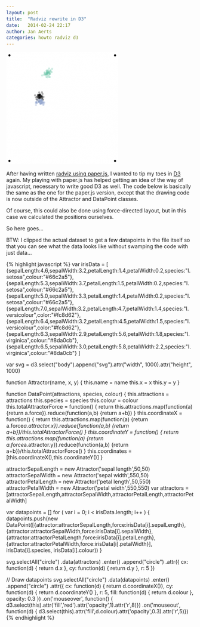 ```yaml
---
layout: post
title:  "Radviz rewrite in D3"
date:   2014-02-24 22:17
author: Jan Aerts
categories: howto radviz d3
---
```

[![D3 version of radviz](/assets/radviz_d3_small.png)](/assets/radviz_d3_large.png)

After having written [radviz using paper.js](/2014/02/radviz-high-dimensional-visualization-using-paperjs), I wanted to tip my toes in [D3](http://d3js.org) again. My playing with paper.js has helped getting an idea of the way of javascript, necessary to write good D3 as well. The code below is basically the same as the one for the paper.js version, except that the drawing code is now outside of the Attractor and DataPoint classes.

Of course, this could also be done using force-directed layout, but in this case we calculated the positions ourselves.

So here goes...

BTW: I clipped the actual dataset to get a few datapoints in the file itself so that you can see what the data looks like without swamping the code with just data...

{% highlight javascript %}
var irisData = [
  {sepalLength:4.6,sepalWidth:3.2,petalLength:1.4,petalWidth:0.2,species:"I. setosa",colour:"#66c2a5"},
  {sepalLength:5.3,sepalWidth:3.7,petalLength:1.5,petalWidth:0.2,species:"I. setosa",colour:"#66c2a5"},
  {sepalLength:5.0,sepalWidth:3.3,petalLength:1.4,petalWidth:0.2,species:"I. setosa",colour:"#66c2a5"},
  {sepalLength:7.0,sepalWidth:3.2,petalLength:4.7,petalWidth:1.4,species:"I. versicolour",color:"#fc8d62"},
  {sepalLength:6.4,sepalWidth:3.2,petalLength:4.5,petalWidth:1.5,species:"I. versicolour",color:"#fc8d62"},
  {sepalLength:6.3,sepalWidth:2.9,petalLength:5.6,petalWidth:1.8,species:"I. virginica",colour:"#8da0cb"},
  {sepalLength:6.5,sepalWidth:3.0,petalLength:5.8,petalWidth:2.2,species:"I. virginica",colour:"#8da0cb"}
]

var svg = d3.select("body").append("svg").attr("width", 1000).attr("height", 1000)

function Attractor(name, x, y) {
	this.name = name
	this.x = x
	this.y = y
}

function DataPoint(attractions, species, colour) {
	this.attractions = attractions
	this.species = species
	this.colour = colour
    this.totalAttractorForce = function() {
     return this.attractions.map(function(a) {return a.force}).reduce(function(a,b) {return a+b})
    }
    this.coordinateX = function() {
        return this.attractions.map(function(a) {return a.force*a.attractor.x}).reduce(function(a,b) {return a+b})/this.totalAttractorForce()
    }
    this.coordinateY = function() {
        return this.attractions.map(function(a) {return a.force*a.attractor.y}).reduce(function(a,b) {return a+b})/this.totalAttractorForce()
    }
    this.coordinates = [this.coordinateX(),this.coordinateY()]
}

attractorSepalLength = new Attractor('sepal length',50,50)
attractorSepalWidth = new Attractor('sepal width',550,50)
attractorPetalLength = new Attractor('petal length',50,550)
attractorPetalWidth = new Attractor('petal width',550,550)
var attractors = [attractorSepalLength,attractorSepalWidth,attractorPetalLength,attractorPetalWidth]

var datapoints = []
for ( var i = 0; i &lt; irisData.length; i++ ) {
    datapoints.push(new DataPoint([{attractor:attractorSepalLength,force:irisData[i].sepalLength},
                            			{attractor:attractorSepalWidth,force:irisData[i].sepalWidth},
                            			{attractor:attractorPetalLength,force:irisData[i].petalLength},
										{attractor:attractorPetalWidth,force:irisData[i].petalWidth}],
									irisData[i].species,
									irisData[i].colour))
}

svg.selectAll("circle")
	.data(attractors)
	.enter()
	.append("circle")
	.attr({
		cx: function(d) { return d.x },
		cy: function(d) { return d.y },
		r: 5
	})

// Draw datapoints
svg.selectAll("circle")
	.data(datapoints)
	.enter()
	.append("circle")
	.attr({
		cx: function(d) { return d.coordinateX()},
		cy: function(d) { return d.coordinateY() },
		r: 5,
		fill: function(d) { return d.colour },
		opacity: 0.3
	})
	.on('mouseover', function() { d3.select(this).attr('fill','red').attr('opacity',1).attr('r',8)})
	.on('mouseout', function(d) { d3.select(this).attr('fill',d.colour).attr('opacity',0.3).attr('r',5)})
{% endhighlight %}

